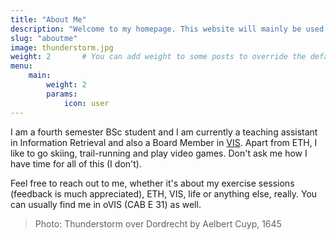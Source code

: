 ```yaml
---
title: "About Me"
description: "Welcome to my homepage. This website will mainly be used to upload material for my exercise sessions."
slug: "aboutme"
image: thunderstorm.jpg
weight: 2       # You can add weight to some posts to override the default sorting (date descending)
menu:
    main:
        weight: 2
        params: 
            icon: user
---
```


I am a fourth semester BSc student and I am currently a teaching assistant in Information Retrieval and also a Board Member in [VIS](vis.ethz.ch). Apart from ETH, I like to go skiing, trail-running and play video games. Don't ask me how I have time for all of this (I don't).

Feel free to reach out to me, whether it's about my exercise sessions (feedback is much appreciated), ETH, VIS, life or anything else, really. You can usually find me in oVIS (CAB E 31) as well.

> Photo: Thunderstorm over Dordrecht by Aelbert Cuyp, 1645